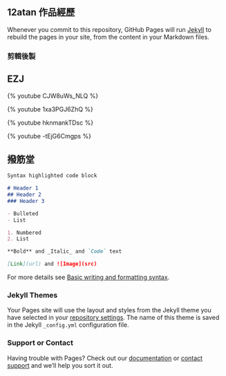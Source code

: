 ## 12atan 作品經歷

Whenever you commit to this repository, GitHub Pages will run [Jekyll](https://jekyllrb.com/) to rebuild the pages in your site, from the content in your Markdown files.

### 剪輯後製

## EZJ
{% youtube CJW8uWs_NLQ %}

{% youtube 1xa3PGJ6ZhQ %}

{% youtube hknmankTDsc %}

{% youtube -tEjG6Cmgps %}

## 撥筋堂

```markdown
Syntax highlighted code block

# Header 1
## Header 2
### Header 3

- Bulleted
- List

1. Numbered
2. List

**Bold** and _Italic_ and `Code` text

[Link](url) and ![Image](src)
```

For more details see [Basic writing and formatting syntax](https://docs.github.com/en/github/writing-on-github/getting-started-with-writing-and-formatting-on-github/basic-writing-and-formatting-syntax).

### Jekyll Themes

Your Pages site will use the layout and styles from the Jekyll theme you have selected in your [repository settings](https://github.com/12atan/12atan.github.io/settings/pages). The name of this theme is saved in the Jekyll `_config.yml` configuration file.

### Support or Contact

Having trouble with Pages? Check out our [documentation](https://docs.github.com/categories/github-pages-basics/) or [contact support](https://support.github.com/contact) and we’ll help you sort it out.
